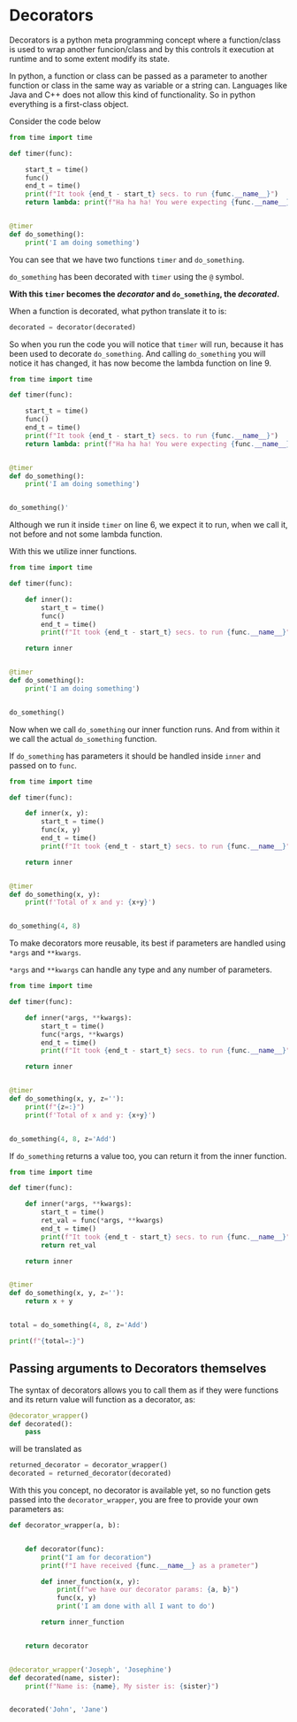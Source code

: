 # Decorators

Decorators is a python meta programming concept where a function/class is used to wrap another funcion/class and by this controls it execution at runtime and to some extent modify its state.

In python, a function or class can be passed as a parameter to another function or class in the same way as variable or a string can. Languages like Java and C++ does not allow this kind of functionality. So in python everything is a first-class object.

Consider the code below

```python
from time import time

def timer(func):

    start_t = time()
    func()
    end_t = time()
    print(f"It took {end_t - start_t} secs. to run {func.__name__}")
    return lambda: print(f"Ha ha ha! You were expecting {func.__name__}")


@timer
def do_something():
    print('I am doing something')
```

You can see that we have two functions `timer` and `do_something`.

 `do_something` has been decorated with `timer` using the `@` symbol.

**With this `timer` becomes the *decorator* and `do_something`, the *decorated*.**

When  a function is decorated, what python translate it to is:

```python
decorated = decorator(decorated)
```

So when you run the code you will notice that `timer` will run, because it has been used to decorate `do_something`. And calling `do_something` you will notice it has changed, it has now become the lambda function on line 9.

```python
from time import time

def timer(func):

    start_t = time()
    func()
    end_t = time()
    print(f"It took {end_t - start_t} secs. to run {func.__name__}")
    return lambda: print(f"Ha ha ha! You were expecting {func.__name__}")


@timer
def do_something():
    print('I am doing something')


do_something()'
```

Although we run it inside  `timer` on line 6, we expect it to run, when we call it, not before and not some lambda function.

With this we utilize inner functions.

```python
from time import time

def timer(func):

    def inner():
        start_t = time()
        func()
        end_t = time()
        print(f"It took {end_t - start_t} secs. to run {func.__name__}")

    return inner


@timer
def do_something():
    print('I am doing something')


do_something()
```

Now when we call `do_something` our inner function runs. And from within it we call the actual `do_something` function.

If `do_something` has parameters it should be handled inside `inner` and passed on to `func`.

```python
from time import time

def timer(func):

    def inner(x, y):
        start_t = time()
        func(x, y)
        end_t = time()
        print(f"It took {end_t - start_t} secs. to run {func.__name__}")

    return inner


@timer
def do_something(x, y):
    print(f'Total of x and y: {x+y}')


do_something(4, 8)
```

To make decorators more reusable, its best if parameters are handled using `*args` and `**kwargs`.

`*args` and `**kwargs` can handle any type and any number of parameters.

```python
from time import time

def timer(func):

    def inner(*args, **kwargs):
        start_t = time()
        func(*args, **kwargs)
        end_t = time()
        print(f"It took {end_t - start_t} secs. to run {func.__name__}")

    return inner


@timer
def do_something(x, y, z=''):
    print(f"{z=:}")
    print(f'Total of x and y: {x+y}')


do_something(4, 8, z='Add')
```

If `do_something` returns a value too, you can return it from the inner function.

```python
from time import time

def timer(func):

    def inner(*args, **kwargs):
        start_t = time()
        ret_val = func(*args, **kwargs)
        end_t = time()
        print(f"It took {end_t - start_t} secs. to run {func.__name__}")
        return ret_val

    return inner


@timer
def do_something(x, y, z=''):
    return x + y


total = do_something(4, 8, z='Add')

print(f"{total=:}")
```

## Passing arguments to Decorators themselves

The syntax of decorators allows you to call them as if they were functions and its return value will function as a decorator, as:

```python
@decorator_wrapper()
def decorated():
    pass
```

will be translated as

```python
returned_decorator = decorator_wrapper()
decorated = returned_decorator(decorated)
```

With this you concept, no decorator is available yet, so no function gets passed into the `decorator_wrapper`, you are free to provide your own parameters as:

```python
def decorator_wrapper(a, b):


    def decorator(func):
        print("I am for decoration")
        print(f"I have received {func.__name__} as a prameter")

        def inner_function(x, y):
            print(f"we have our decorator params: {a, b}")
            func(x, y)
            print('I am done with all I want to do')

        return inner_function


    return decorator


@decorator_wrapper('Joseph', 'Josephine')
def decorated(name, sister):
    print(f"Name is: {name}, My sister is: {sister}")


decorated('John', 'Jane')
```
